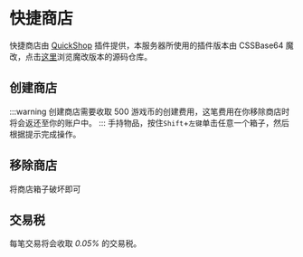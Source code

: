 # 快捷商店

快捷商店由 [QuickShop](https://www.spigotmc.org/resources/quickshop.18676/) 插件提供，本服务器所使用的插件版本由 CSSBase64 魔改，点击[这里](https://github.com/hhui64/QuickShop)浏览魔改版本的源码仓库。

## 创建商店

:::warning
创建商店需要收取 500 游戏币的创建费用，这笔费用在你移除商店时将会返还至你的账户中。
:::
手持物品，按住`Shift`+`左键`单击任意一个箱子，然后根据提示完成操作。

## 移除商店

将商店箱子破坏即可

## 交易税

每笔交易将会收取 _0.05%_ 的交易税。
